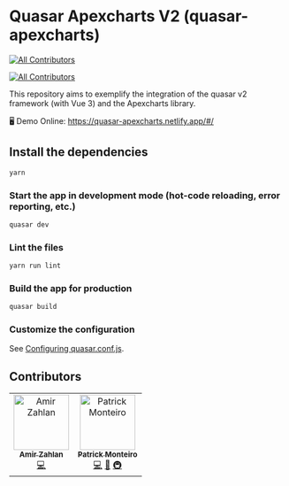 # Quasar Apexcharts V2 (quasar-apexcharts)
<!-- ALL-CONTRIBUTORS-BADGE:START - Do not remove or modify this section -->
[![All Contributors](https://img.shields.io/badge/all_contributors-2-orange.svg?style=flat-square)](#contributors-)
<!-- ALL-CONTRIBUTORS-BADGE:END -->
<!-- ALL-CONTRIBUTORS-BADGE:START - Do not remove or modify this section -->
[![All Contributors](https://img.shields.io/badge/all_contributors-13-orange.svg?style=flat-square)](#contributors)
<!-- ALL-CONTRIBUTORS-BADGE:END -->

This repository aims to exemplify the integration of the quasar v2 framework (with Vue 3) and the Apexcharts library.

🖥️ Demo Online: https://quasar-apexcharts.netlify.app/#/



## Install the dependencies
```bash
yarn
```

### Start the app in development mode (hot-code reloading, error reporting, etc.)
```bash
quasar dev
```

### Lint the files
```bash
yarn run lint
```

### Build the app for production
```bash
quasar build
```

### Customize the configuration
See [Configuring quasar.conf.js](https://quasar.dev/quasar-cli/quasar-conf-js).

## Contributors

<!-- ALL-CONTRIBUTORS-LIST:START - Do not remove or modify this section -->
<!-- prettier-ignore-start -->
<!-- markdownlint-disable -->
<table>
  <tbody>
    <tr>
      <td align="center"><a href="https://github.com/amimaro"><img src="https://avatars.githubusercontent.com/u/6666978?v=4?s=100" width="100px;" alt="Amir Zahlan"/><br /><sub><b>Amir Zahlan</b></sub></a><br /><a href="https://github.com/patrickmonteiro/quasar-apexcharts/commits?author=amimaro" title="Code">💻</a></td>
      <td align="center"><a href="https://www.youtube.com/playlist?list=PLBjvYfV_TvwL7srfoBB0QxP1P-iJ5sQnc"><img src="https://avatars.githubusercontent.com/u/13258255?v=4?s=100" width="100px;" alt="Patrick Monteiro"/><br /><sub><b>Patrick Monteiro</b></sub></a><br /><a href="https://github.com/patrickmonteiro/quasar-apexcharts/commits?author=patrickmonteiro" title="Code">💻</a> <a href="#maintenance-patrickmonteiro" title="Maintenance">🚧</a> <a href="#infra-patrickmonteiro" title="Infrastructure (Hosting, Build-Tools, etc)">🚇</a></td>
    </tr>
  </tbody>
</table>

<!-- markdownlint-restore -->
<!-- prettier-ignore-end -->

<!-- ALL-CONTRIBUTORS-LIST:END -->
<!-- prettier-ignore-start -->
<!-- markdownlint-disable -->

<!-- markdownlint-restore -->
<!-- prettier-ignore-end -->

<!-- ALL-CONTRIBUTORS-LIST:END -->
